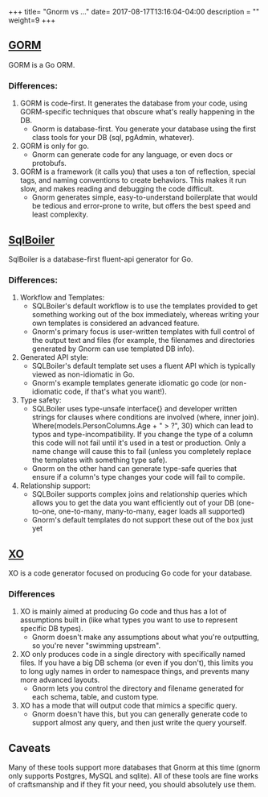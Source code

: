 +++
title= "Gnorm vs ..."
date= 2017-08-17T13:16:04-04:00
description = ""
weight=9
+++


## [GORM](https://github.com/jinzhu/gorm)

GORM is a Go ORM.  

### Differences:

1. GORM is code-first.  It generates the database from your code, using
   GORM-specific techniques that obscure what's really happening in the DB.
   - Gnorm is database-first.  You generate your database using the first class tools for your DB (sql, pgAdmin, whatever). 
1. GORM is only for go.  
    - Gnorm can generate code for any language, or even docs or protobufs.
1. GORM is a framework (it calls you) that uses a ton of reflection, special tags, and naming conventions to create behaviors.  This makes it run slow, and makes reading and debugging the code difficult.
    - Gnorm generates simple, easy-to-understand boilerplate that would be tedious and error-prone to write, but offers the best speed and least complexity.

## [SqlBoiler](https://github.com/volatiletech/sqlboiler) 

SqlBoiler is a database-first fluent-api generator for Go. 

### Differences:

1. Workflow and Templates:
   - SQLBoiler's default workflow is to use the templates provided to get something working out of the box immediately, whereas writing your own templates is considered an advanced feature.
   - Gnorm's primary focus is user-written templates with full control of the output text and files (for example, the filenames and directories generated by Gnorm can use templated DB info).
2. Generated API style:
   - SQLBoiler's default template set uses a fluent API which is typically viewed as non-idiomatic in Go.
   - Gnorm's example templates generate idiomatic go code (or non-idiomatic code, if that's what you want!).
3. Type safety:
   - SQLBoiler uses type-unsafe interface{} and developer written strings for clauses where conditions are involved (where, inner join). Where(models.PersonColumns.Age + " > ?", 30) which can lead to typos and type-incompatibility. If you change the type of a column this code will not fail until it's used in a test or production. Only a name change will cause this to fail (unless you completely replace the templates with something type safe).
   - Gnorm on the other hand can generate type-safe queries that ensure if a column's type changes your code will fail to compile.
4. Relationship support:
   - SQLBoiler supports complex joins and relationship queries which allows you to get the data you want efficiently out of your DB (one-to-one, one-to-many, many-to-many, eager loads all supported)
   - Gnorm's default templates do not support these out of the box just yet

## [XO](https://github.com/knq/xo) 

XO is a code generator focused on producing Go code for your database.

### Differences

1. XO is mainly aimed at producing Go code and thus has a lot of assumptions built in (like what types you want to use to represent specific DB types).
    - Gnorm doesn't make any assumptions about what you're outputting, so you're never "swimming upstream".
1. XO only produces code in a single directory with specifically named files. If you have a big DB schema (or even if you don't), this limits you to long ugly names in order to namespace things, and prevents many more advanced layouts.
    - Gnorm lets you control the directory and filename generated for each schema, table, and custom type.
1. XO has a mode that will output code that mimics a specific query.
    - Gnorm doesn't have this, but you can generally generate code to support almost any query, and then just write the query yourself.


## Caveats

Many of these tools support more databases that Gnorm at this time (gnorm only
supports Postgres, MySQL and sqlite).  All of these tools are fine works of
craftsmanship and if they fit your need, you should absolutely use them.

